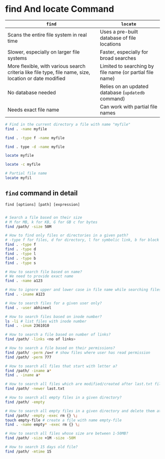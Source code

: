 # find And locate Command

| `find`                                                                                                 | `locate`                                                 |
| ------------------------------------------------------------------------------------------------------ | -------------------------------------------------------- |
| Scans the entire file system in real time                                                              | Uses a pre-built database of file locations              |
| Slower, especially on larger file systems                                                              | Faster, especially for broad searches                    |
| More flexible, with various search criteria like file type, file name, size, location or date modified | Limited to searching by file name (or partial file name) |
| No database needed                                                                                     | Relies on an updated database (`updatedb` command)       |
| Needs exact file name                                                                                  | Can work with partial file names                         |

```sh
# Find in the current directory a file with name "myfile"
find . -name myfile

find . -type f -name myfile

find . type -d -name myfile

locate myfile

locate -c myfile

# Partial file name
locate myfil
```

## `find` command in detail

`find [options] [path] [expression]`

```sh

# Search a file based on their size
# M for MB, k for KB, G for GB c for bytes
find /path/ -size 50M

# How to find only files or directories in a given path?
# -type f for files, d for directory, l for symbolic link, b for block device, s for socket
find . -type f
find . -type d
find . -type l
find . -type b
find . -type s

# How to search file based on name?
# We need to provide exact name
find . -name a123

# How to ignore upper and lower case in file name while searching files?
find . -iname A123

# How to search files for a given user only?
find . -user abhineel

# How to search files based on inode number?
ls -li # list files with inode number
find . -inum 2361010

# How to search a file based on number of links?
find /path/ -links <no of links>

# How to search a file based on their permissions?
find /path/ -perm /u=r # show files where user has read permission
find /path/ -perm 777

# How to search all files that start with letter a?
find /path/ -iname a*
find . -iname a*

# How to search all files which are modified/created after last.txt file?
find /path/ -newer last.txt

# How to search all empty files in a given directory?
find /path/ -empty

# How to search all empty files in a given directory and delete them at same time?
find /path/ -empty -exec rm {} \;
touch empty-file # create a file with name empty-file
find . -name empty* -exec rm {} \;

# How to search all files whose size are between 1-50MB?
find /path/ -size +1M -size -50M

# How to search 15 days old file?
find /path/ -mtime 15

```
